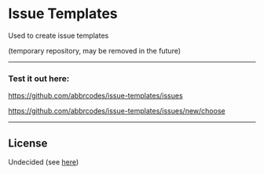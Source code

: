 # Issue Templates
Used to create issue templates

(temporary repository, may be removed in the future)

___________

### Test it out here:

https://github.com/abbrcodes/issue-templates/issues

https://github.com/abbrcodes/issue-templates/issues/new/choose

__________

## License

Undecided (see [here](https://github.com/abbrcodes/abbreviations-in-code/issues/45))
